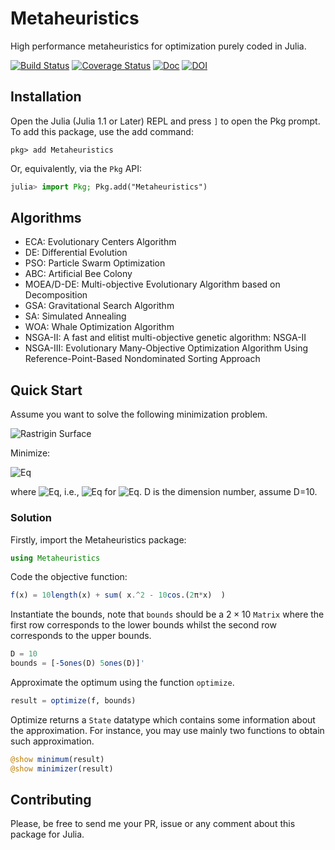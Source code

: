 # Metaheuristics

High performance metaheuristics for optimization purely coded in Julia.

[![Build Status](https://travis-ci.com/jmejia8/Metaheuristics.jl.svg?branch=master)](https://travis-ci.com/jmejia8/Metaheuristics.jl)
[![Coverage Status](https://coveralls.io/repos/github/jmejia8/Metaheuristics.jl/badge.svg?branch=master)](https://coveralls.io/github/jmejia8/Metaheuristics.jl?branch=master)
[![Doc](https://img.shields.io/badge/docs-stable-blue.svg)](https://jmejia8.github.io/Metaheuristics.jl/stable/)
[![DOI](https://zenodo.org/badge/108706706.svg)](https://zenodo.org/badge/latestdoi/108706706)

## Installation

Open the Julia (Julia 1.1 or Later) REPL and press `]` to open the Pkg prompt. To add this package, use the add command:

```
pkg> add Metaheuristics
```

Or, equivalently, via the `Pkg` API:

```julia
julia> import Pkg; Pkg.add("Metaheuristics")
```



## Algorithms

- ECA: Evolutionary Centers Algorithm
- DE:  Differential Evolution
- PSO: Particle Swarm Optimization
- ABC: Artificial Bee Colony
- MOEA/D-DE: Multi-objective Evolutionary Algorithm based on Decomposition
- GSA: Gravitational Search Algorithm
- SA:  Simulated Annealing
- WOA: Whale Optimization Algorithm
- NSGA-II:  A fast and elitist multi-objective genetic algorithm: NSGA-II
- NSGA-III: Evolutionary Many-Objective Optimization Algorithm Using Reference-Point-Based
  Nondominated Sorting Approach

## Quick Start

Assume you want to solve the following minimization problem.

![Rastrigin Surface](https://raw.githubusercontent.com/jmejia8/Metaheuristics.jl/master/docs/src/figs/rastrigin.png)

Minimize:

![Eq](https://latex.codecogs.com/gif.latex?f(x)%20=%2010D%20+%20\sum_{i=1}^{D}%20%20x_i^2%20-%2010\cos(2\pi%20x_i))

where ![Eq](https://latex.codecogs.com/gif.latex?x\in[-5,%205]^{D}), i.e., ![Eq](https://latex.codecogs.com/gif.latex?-5%20\leq%20x_i%20\leq%205) for ![Eq](https://latex.codecogs.com/gif.latex?i=1,\ldots,D). D is the
dimension number, assume D=10.

### Solution

Firstly, import the Metaheuristics package:

```julia
using Metaheuristics
```

Code the objective function:
```julia
f(x) = 10length(x) + sum( x.^2 - 10cos.(2π*x)  )
```

Instantiate the bounds, note that `bounds` should be a $2\times 10$ `Matrix` where
the first row corresponds to the lower bounds whilst the second row corresponds to the
upper bounds.

```julia
D = 10
bounds = [-5ones(D) 5ones(D)]'
```

Approximate the optimum using the function `optimize`.

```julia
result = optimize(f, bounds)
```

Optimize returns a `State` datatype which contains some information about the approximation.
For instance, you may use mainly two functions to obtain such approximation.

```julia
@show minimum(result)
@show minimizer(result)
```


## Contributing


Please, be free to send me your PR, issue or any comment about this package for Julia.
